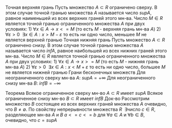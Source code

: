 
Точная верхняя грань
	Пусть множество $A\subset R$ ограничено сверху. В этом случае точной гранью множества $A$ называется число $sup A$, равное наименьшей из всех верхних граней этого мн-ва.
	Число $M\in R$ является точной гранью ограниченного множества $A$ при двух условиях:
	1) $\forall x\in A \to x<=M$ (то есть $M$ - верхняя грань мн-ва $A$)
	2) $\forall \varepsilon > 0\ \  \exists x \in A: x > M - \varepsilon$ то есть ни одно число, меньшее $M$ не является верхней гранью
Точная нижняя грань
	Пусть множество $A\subset R$ ограничено снизу. В этом случае точной гранью множества $A$ называется число $inf A$, равное наибольшей из всех нижних граней этого мн-ва.
	Число $M\in R$ является точной гранью ограниченного множества $A$ при двух условиях:
	1) $\forall x\in A \to x>=M$ (то есть $M$ - нижняя грань мн-ва $A$)
	2) $\forall \varepsilon > 0\ \  \exists x \in A: x < M + \varepsilon$ то есть ни одно число, большее $M$ не является нижней гранью
Грани бесконечных множеств
	Для неограниченного сверху мн-ва $A$: $supA = +\infty$
	Для неограниченного снизу мн-ва $B$: $infB = -\infty$

Теорема
	Всякое ограниченное сверху мн-во $A\subset R$ имеет $supA$
	Всякое ограниченное снизу мн-во $B\subset R$ имеет $infB$
Док-во
	Рассмотрим множество $B$ состоящее из всех верхних граней множества $A$ очевидно, что $B \neq \emptyset$. По свойству непрерывности множества $R\ \ \exists\text{число } c \in R$, разделяющее мн-ва $A$ и $B$ $a<=c<=b$ для $\forall a \in A \text{ и } \forall b \in B$, очевидно, что $c=supA$  
